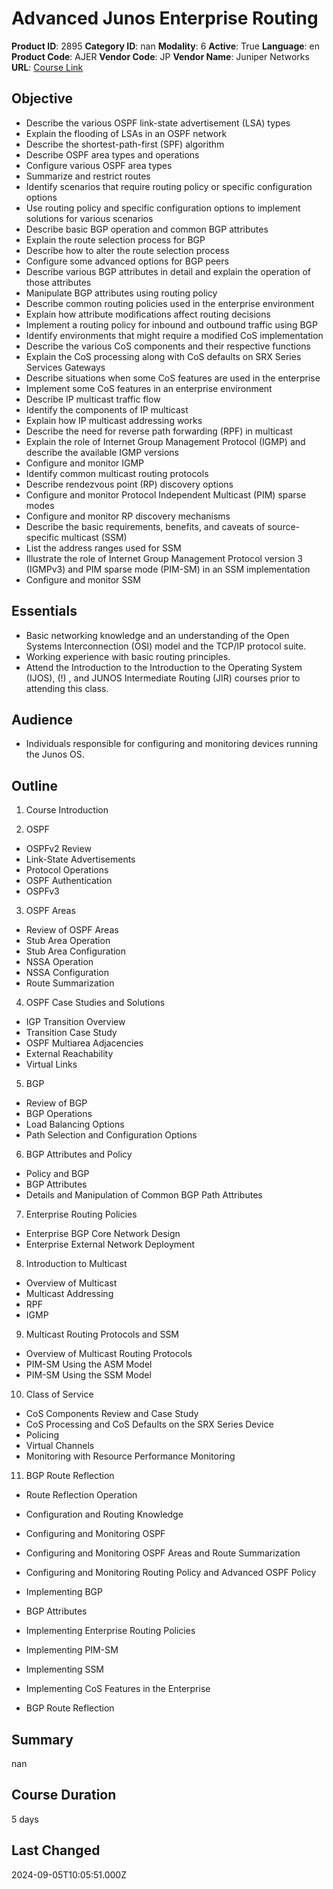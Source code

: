 # Advanced Junos Enterprise Routing

**Product ID**: 2895
**Category ID**: nan
**Modality**: 6
**Active**: True
**Language**: en
**Product Code**: AJER
**Vendor Code**: JP
**Vendor Name**: Juniper Networks
**URL**: [Course Link](https://www.fastlaneus.com/course/juniper-ajer)

## Objective
- Describe the various OSPF link-state advertisement (LSA) types
- Explain the flooding of LSAs in an OSPF network
- Describe the shortest-path-first (SPF) algorithm
- Describe OSPF area types and operations
- Configure various OSPF area types
- Summarize and restrict routes
- Identify scenarios that require routing policy or specific configuration options
- Use routing policy and specific configuration options to implement solutions for various scenarios
- Describe basic BGP operation and common BGP attributes
- Explain the route selection process for BGP
- Describe how to alter the route selection process
- Configure some advanced options for BGP peers
- Describe various BGP attributes in detail and explain the operation of those attributes
- Manipulate BGP attributes using routing policy
- Describe common routing policies used in the enterprise environment
- Explain how attribute modifications affect routing decisions
- Implement a routing policy for inbound and outbound traffic using BGP
- Identify environments that might require a modified CoS implementation
- Describe the various CoS components and their respective functions
- Explain the CoS processing along with CoS defaults on SRX Series Services Gateways
- Describe situations when some CoS features are used in the enterprise
- Implement some CoS features in an enterprise environment
- Describe IP multicast traffic flow
- Identify the components of IP multicast
- Explain how IP multicast addressing works
- Describe the need for reverse path forwarding (RPF) in multicast
- Explain the role of Internet Group Management Protocol (IGMP) and describe the available IGMP versions
- Configure and monitor IGMP
- Identify common multicast routing protocols
- Describe rendezvous point (RP) discovery options
- Configure and monitor Protocol Independent Multicast (PIM) sparse modes
- Configure and monitor RP discovery mechanisms
- Describe the basic requirements, benefits, and caveats of source-specific multicast (SSM)
- List the address ranges used for SSM
- Illustrate the role of Internet Group Management Protocol version 3 (IGMPv3) and PIM sparse mode (PIM-SM) in an SSM implementation
- Configure and monitor SSM

## Essentials
- Basic networking knowledge and an understanding of the Open Systems Interconnection (OSI) model and the TCP/IP protocol suite.
- Working experience with basic routing principles.
- Attend the Introduction to the Introduction to the Operating System (IJOS), (!) , and JUNOS Intermediate Routing (JIR) courses prior to attending this class.

## Audience
- Individuals responsible for configuring and monitoring devices running the Junos OS.

## Outline
1. Course Introduction

2. OSPF 

- OSPFv2 Review
- Link-State Advertisements
- Protocol Operations
- OSPF Authentication
- OSPFv3
3. OSPF Areas

- Review of OSPF Areas
- Stub Area Operation
- Stub Area Configuration
- NSSA Operation
- NSSA Configuration
- Route Summarization
4. OSPF Case Studies and Solutions 

- IGP Transition Overview
- Transition Case Study
- OSPF Multiarea Adjacencies
- External Reachability
- Virtual Links
5. BGP 

- Review of BGP
- BGP Operations
- Load Balancing Options
- Path Selection and Configuration Options
6. BGP Attributes and Policy

- Policy and BGP
- BGP Attributes
- Details and Manipulation of Common BGP Path Attributes
7. Enterprise Routing Policies 

- Enterprise BGP Core Network Design
- Enterprise External Network Deployment
8. Introduction to Multicast

- Overview of Multicast
- Multicast Addressing
- RPF
- IGMP
9. Multicast Routing Protocols and SSM

- Overview of Multicast Routing Protocols
- PIM-SM Using the ASM Model
- PIM-SM Using the SSM Model
10. Class of Service 

- CoS Components Review and Case Study
- CoS Processing and CoS Defaults on the SRX Series Device
- Policing
- Virtual Channels
- Monitoring with Resource Performance Monitoring
11. BGP Route Reflection

- Route Reflection Operation
- Configuration and Routing Knowledge

- Configuring and Monitoring OSPF
- Configuring and Monitoring OSPF Areas and Route Summarization
- Configuring and Monitoring Routing Policy and Advanced OSPF Policy
- Implementing BGP
- BGP Attributes
- Implementing Enterprise Routing Policies
- Implementing PIM-SM
- Implementing SSM
- Implementing CoS Features in the Enterprise
- BGP Route Reflection

## Summary
nan

## Course Duration
5 days

## Last Changed
2024-09-05T10:05:51.000Z
